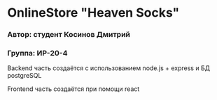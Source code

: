 # OnlineStore "Heaven Socks"
### Автор: студент Косинов Дмитрий 
### Группа: ИР-20-4


Backend часть создаётся с использованием node.js + express и БД postgreSQL

Frontend часть создаётся при помощи react

